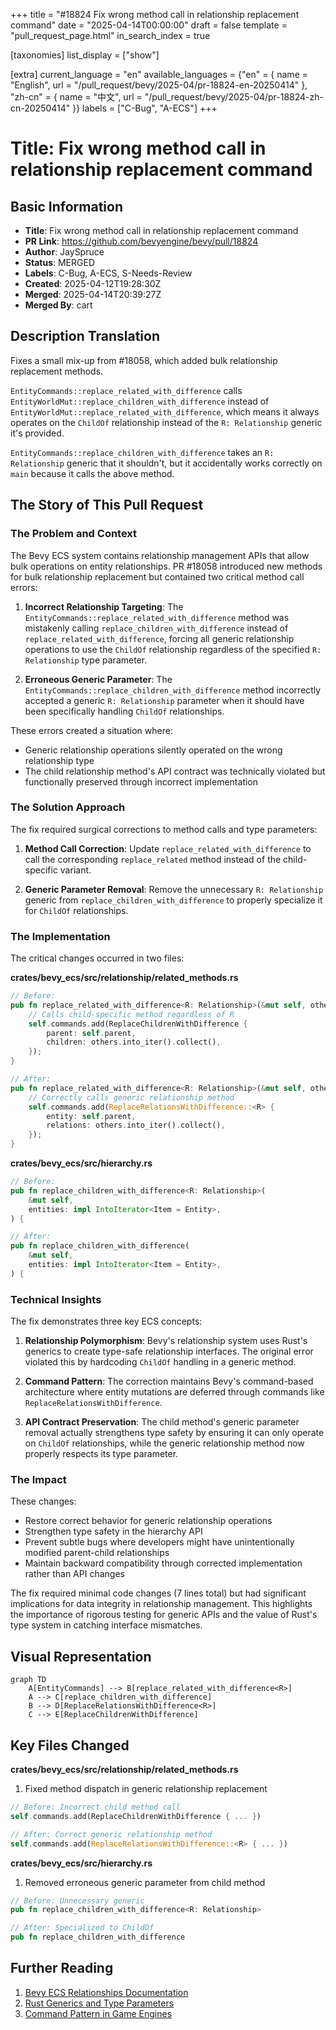+++
title = "#18824 Fix wrong method call in relationship replacement command"
date = "2025-04-14T00:00:00"
draft = false
template = "pull_request_page.html"
in_search_index = true

[taxonomies]
list_display = ["show"]

[extra]
current_language = "en"
available_languages = {"en" = { name = "English", url = "/pull_request/bevy/2025-04/pr-18824-en-20250414" }, "zh-cn" = { name = "中文", url = "/pull_request/bevy/2025-04/pr-18824-zh-cn-20250414" }}
labels = ["C-Bug", "A-ECS"]
+++

# Title: Fix wrong method call in relationship replacement command

## Basic Information
- **Title**: Fix wrong method call in relationship replacement command
- **PR Link**: https://github.com/bevyengine/bevy/pull/18824
- **Author**: JaySpruce
- **Status**: MERGED
- **Labels**: C-Bug, A-ECS, S-Needs-Review
- **Created**: 2025-04-12T19:28:30Z
- **Merged**: 2025-04-14T20:39:27Z
- **Merged By**: cart

## Description Translation
Fixes a small mix-up from #18058, which added bulk relationship replacement methods.

`EntityCommands::replace_related_with_difference` calls `EntityWorldMut::replace_children_with_difference` instead of `EntityWorldMut::replace_related_with_difference`, which means it always operates on the `ChildOf` relationship instead of the `R: Relationship` generic it's provided.

`EntityCommands::replace_children_with_difference` takes an `R: Relationship` generic that it shouldn't, but it accidentally works correctly on `main` because it calls the above method.

## The Story of This Pull Request

### The Problem and Context
The Bevy ECS system contains relationship management APIs that allow bulk operations on entity relationships. PR #18058 introduced new methods for bulk relationship replacement but contained two critical method call errors:

1. **Incorrect Relationship Targeting**: The `EntityCommands::replace_related_with_difference` method was mistakenly calling `replace_children_with_difference` instead of `replace_related_with_difference`, forcing all generic relationship operations to use the `ChildOf` relationship regardless of the specified `R: Relationship` type parameter.

2. **Erroneous Generic Parameter**: The `EntityCommands::replace_children_with_difference` method incorrectly accepted a generic `R: Relationship` parameter when it should have been specifically handling `ChildOf` relationships.

These errors created a situation where:
- Generic relationship operations silently operated on the wrong relationship type
- The child relationship method's API contract was technically violated but functionally preserved through incorrect implementation

### The Solution Approach
The fix required surgical corrections to method calls and type parameters:

1. **Method Call Correction**: Update `replace_related_with_difference` to call the corresponding `replace_related` method instead of the child-specific variant.

2. **Generic Parameter Removal**: Remove the unnecessary `R: Relationship` generic from `replace_children_with_difference` to properly specialize it for `ChildOf` relationships.

### The Implementation
The critical changes occurred in two files:

**crates/bevy_ecs/src/relationship/related_methods.rs**
```rust
// Before:
pub fn replace_related_with_difference<R: Relationship>(&mut self, others: impl IntoIterator<Item = Entity>) {
    // Calls child-specific method regardless of R
    self.commands.add(ReplaceChildrenWithDifference {
        parent: self.parent,
        children: others.into_iter().collect(),
    });
}

// After:
pub fn replace_related_with_difference<R: Relationship>(&mut self, others: impl IntoIterator<Item = Entity>) {
    // Correctly calls generic relationship method
    self.commands.add(ReplaceRelationsWithDifference::<R> {
        entity: self.parent,
        relations: others.into_iter().collect(),
    });
}
```

**crates/bevy_ecs/src/hierarchy.rs**
```rust
// Before:
pub fn replace_children_with_difference<R: Relationship>(
    &mut self,
    entities: impl IntoIterator<Item = Entity>,
) {

// After:
pub fn replace_children_with_difference(
    &mut self,
    entities: impl IntoIterator<Item = Entity>,
) {
```

### Technical Insights
The fix demonstrates three key ECS concepts:

1. **Relationship Polymorphism**: Bevy's relationship system uses Rust's generics to create type-safe relationship interfaces. The original error violated this by hardcoding `ChildOf` handling in a generic method.

2. **Command Pattern**: The correction maintains Bevy's command-based architecture where entity mutations are deferred through commands like `ReplaceRelationsWithDifference`.

3. **API Contract Preservation**: The child method's generic parameter removal actually strengthens type safety by ensuring it can only operate on `ChildOf` relationships, while the generic relationship method now properly respects its type parameter.

### The Impact
These changes:
- Restore correct behavior for generic relationship operations
- Strengthen type safety in the hierarchy API
- Prevent subtle bugs where developers might have unintentionally modified parent-child relationships
- Maintain backward compatibility through corrected implementation rather than API changes

The fix required minimal code changes (7 lines total) but had significant implications for data integrity in relationship management. This highlights the importance of rigorous testing for generic APIs and the value of Rust's type system in catching interface mismatches.

## Visual Representation

```mermaid
graph TD
    A[EntityCommands] --> B[replace_related_with_difference<R>]
    A --> C[replace_children_with_difference]
    B --> D[ReplaceRelationsWithDifference<R>]
    C --> E[ReplaceChildrenWithDifference]
```

## Key Files Changed

**crates/bevy_ecs/src/relationship/related_methods.rs**
1. Fixed method dispatch in generic relationship replacement
```rust
// Before: Incorrect child method call
self.commands.add(ReplaceChildrenWithDifference { ... })

// After: Correct generic relationship method
self.commands.add(ReplaceRelationsWithDifference::<R> { ... })
```

**crates/bevy_ecs/src/hierarchy.rs**
1. Removed erroneous generic parameter from child method
```rust
// Before: Unnecessary generic
pub fn replace_children_with_difference<R: Relationship>

// After: Specialized to ChildOf
pub fn replace_children_with_difference
```

## Further Reading
1. [Bevy ECS Relationships Documentation](https://bevyengine.org/learn/book/ecs/#relationships)
2. [Rust Generics and Type Parameters](https://doc.rust-lang.org/book/ch10-01-syntax.html)
3. [Command Pattern in Game Engines](https://gameprogrammingpatterns.com/command.html)